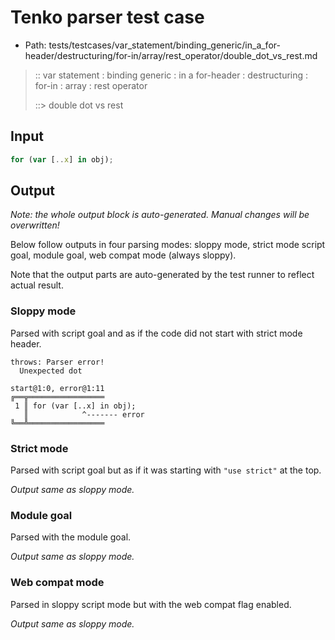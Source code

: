 # Tenko parser test case

- Path: tests/testcases/var_statement/binding_generic/in_a_for-header/destructuring/for-in/array/rest_operator/double_dot_vs_rest.md

> :: var statement : binding generic : in a for-header : destructuring : for-in : array : rest operator
>
> ::> double dot vs rest

## Input

`````js
for (var [..x] in obj);
`````

## Output

_Note: the whole output block is auto-generated. Manual changes will be overwritten!_

Below follow outputs in four parsing modes: sloppy mode, strict mode script goal, module goal, web compat mode (always sloppy).

Note that the output parts are auto-generated by the test runner to reflect actual result.

### Sloppy mode

Parsed with script goal and as if the code did not start with strict mode header.

`````
throws: Parser error!
  Unexpected dot

start@1:0, error@1:11
╔══╦═════════════════
 1 ║ for (var [..x] in obj);
   ║            ^------- error
╚══╩═════════════════

`````

### Strict mode

Parsed with script goal but as if it was starting with `"use strict"` at the top.

_Output same as sloppy mode._

### Module goal

Parsed with the module goal.

_Output same as sloppy mode._

### Web compat mode

Parsed in sloppy script mode but with the web compat flag enabled.

_Output same as sloppy mode._

